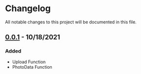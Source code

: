 # Changelog
All notable changes to this project will be documented in this file.

## [0.0.1] - 10/18/2021
### Added
- Upload Function
- PhotoData Function

[0.0.1]: https://github.com/olivierlacan/keep-a-changelog/releases/tag/v0.0.1